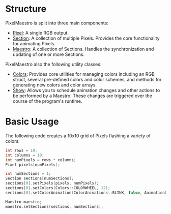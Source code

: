 # Structure
PixelMaestro is split into three main components:
* [Pixel](pixel.md): A single RGB output.
* [Section](section.md): A collection of multiple Pixels. Provides the core functionality for animating Pixels.
* [Maestro](maestro.md): A collection of Sections. Handles the synchronization and updating of one or more Sections.

PixelMaestro also the following utility classes:
* [Colors](colors.md): Provides core utilities for managing colors including an RGB struct, several pre-defined colors and color schemes, and methods for generating new colors and color arrays.
* [Show](show.md): Allows you to schedule animation changes and other actions to be performed by a Maestro. These changes are triggered over the course of the program's runtime.

# Basic Usage
The following code creates a 10x10 grid of Pixels flashing a variety of colors:
```c++
int rows = 10;
int columns = 10;
int numPixels = rows * columns;
Pixel pixels[numPixels];

int numSections = 1;
Section sections[numSections];
sections[0].setPixels(pixels, numPixels);
sections[0].setColors(Colors::COLORWHEEL, 12);
sections[0].setColorAnimation(ColorAnimations::BLINK, false, AnimationOrientations::HORIZONTAL);

Maestro maestro;
maestro.setSections(sections, numSections);
```
